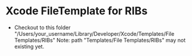 # Xcode FileTemplate for RIBs

- Checkout to this folder "/Users/your_username/Library/Developer/Xcode/Templates/File Templates/RIBs"
Note: path "Templates/File Templates/RIBs" may not existing yet.
